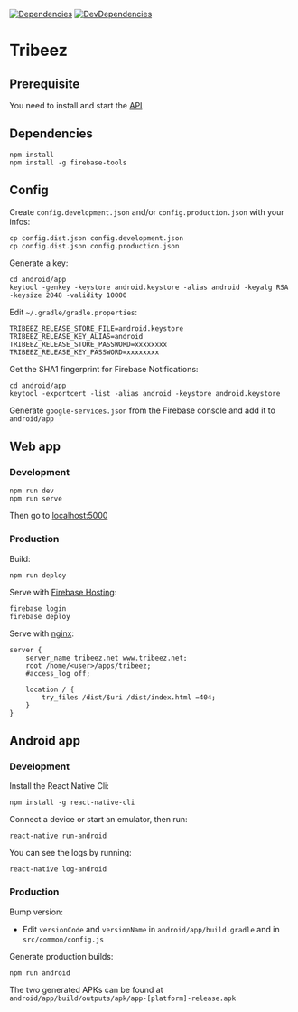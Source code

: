 [![Dependencies](https://img.shields.io/david/antoinerousseau/tribeez.svg)](https://david-dm.org/antoinerousseau/tribeez#info=dependencies&view=list)
[![DevDependencies](https://img.shields.io/david/dev/antoinerousseau/tribeez.svg)](https://david-dm.org/antoinerousseau/tribeez#info=devDependencies&view=list)

# Tribeez

## Prerequisite

You need to install and start the [API](https://bitbucket.org/antoinerousseau/tribeez-api)

## Dependencies

    npm install
    npm install -g firebase-tools

## Config

Create `config.development.json` and/or `config.production.json` with your infos:

    cp config.dist.json config.development.json
    cp config.dist.json config.production.json

Generate a key:

    cd android/app
    keytool -genkey -keystore android.keystore -alias android -keyalg RSA -keysize 2048 -validity 10000

Edit `~/.gradle/gradle.properties`:

```
TRIBEEZ_RELEASE_STORE_FILE=android.keystore
TRIBEEZ_RELEASE_KEY_ALIAS=android
TRIBEEZ_RELEASE_STORE_PASSWORD=xxxxxxxx
TRIBEEZ_RELEASE_KEY_PASSWORD=xxxxxxxx
```

Get the SHA1 fingerprint for Firebase Notifications:

    cd android/app
    keytool -exportcert -list -alias android -keystore android.keystore

Generate `google-services.json` from the Firebase console and add it to `android/app`

## Web app

### Development

    npm run dev
    npm run serve

Then go to [localhost:5000](http://localhost:5000/)

### Production

Build:

    npm run deploy

Serve with [Firebase Hosting](https://firebase.google.com/docs/hosting/):

    firebase login
    firebase deploy

Serve with [nginx](http://nginx.org/):

```
server {
    server_name tribeez.net www.tribeez.net;
    root /home/<user>/apps/tribeez;
    #access_log off;

    location / {
        try_files /dist/$uri /dist/index.html =404;
    }
}
```

## Android app

### Development

Install the React Native Cli:

    npm install -g react-native-cli

Connect a device or start an emulator, then run:

    react-native run-android

You can see the logs by running:

    react-native log-android

### Production

Bump version:

* Edit `versionCode` and `versionName` in `android/app/build.gradle` and in `src/common/config.js`

Generate production builds:

    npm run android

The two generated APKs can be found at `android/app/build/outputs/apk/app-[platform]-release.apk`
